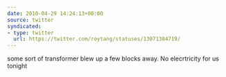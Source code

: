 ```yaml
---
date: 2010-04-29 14:24:13+00:00
source: twitter
syndicated:
- type: twitter
  url: https://twitter.com/roytang/statuses/13071304719/
---
```


some sort of transformer blew up a few blocks away. No elecrtricity for us tonight